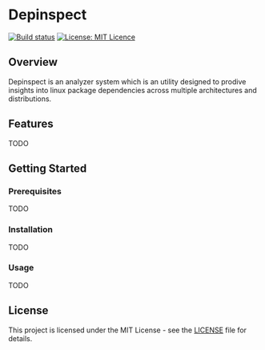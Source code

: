 # Depinspect
[![Build status](https://github.com/artem-burashnikov/depinspect/actions/workflows/ci.yml/badge.svg)](https://github.com/artem-burashnikov/depinspect/actions/workflows/ci.yml?branch=dev)
[![License: MIT Licence](https://img.shields.io/badge/license-MIT-blue)](https://github.com/artem-burashnikov/depinspect/blob/main/LICENSE)

## Overview

Depinspect is an analyzer system which is an utility designed to prodive insights into linux package dependencies across multiple architectures and distributions.

## Features

TODO

## Getting Started

### Prerequisites

TODO

### Installation

TODO

### Usage

TODO

## License

This project is licensed under the MIT License - see the [LICENSE](LICENSE) file for details.
